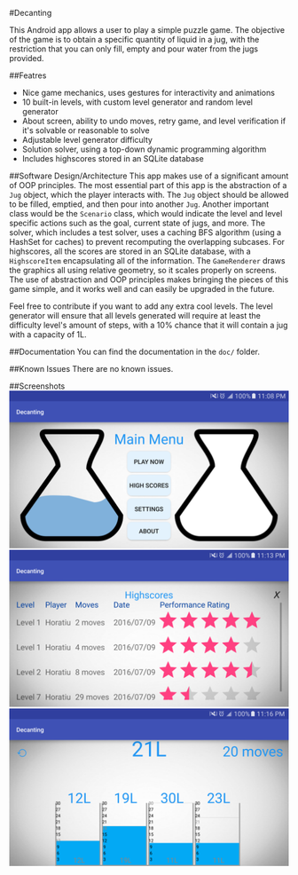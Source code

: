 #Decanting

This Android app allows a user to play a simple puzzle game. The objective of the game is to obtain a specific quantity of liquid in a jug, with the restriction that you can only fill, empty and pour water from the jugs provided.

##Featres
* Nice game mechanics, uses gestures for interactivity and animations
* 10 built-in levels, with custom level generator and random level generator
* About screen, ability to undo moves, retry game, and level verification if it's solvable or reasonable to solve
* Adjustable level generator difficulty
* Solution solver, using a top-down dynamic programming algorithm
* Includes highscores stored in an SQLite database

##Software Design/Architecture
This app makes use of a significant amount of OOP principles. The most essential part of this app is the abstraction of a `Jug` object, which the player interacts with. The `Jug` object should be allowed to be filled, emptied, and then pour into another `Jug`. Another important class would be the `Scenario` class, which would indicate the level and level specific actions such as the goal, current state of jugs, and more. The solver, which includes a test solver, uses a caching BFS algorithm (using a HashSet for caches) to prevent recomputing the overlapping subcases. For highscores, all the scores are stored in an SQLite database, with a `HighscoreItem` encapsulating all of the information. The `GameRenderer` draws the graphics all using relative geometry, so it scales properly on screens. The use of abstraction and OOP principles makes bringing the pieces of this game simple, and it works well and can easily be upgraded in the future.

Feel free to contribute if you want to add any extra cool levels. The level generator will ensure that all levels generated will require at least the difficulty level's amount of steps, with a 10% chance that it will contain a jug with a capacity of 1L.

##Documentation
You can find the documentation in the `doc/` folder.

##Known Issues
There are no known issues.

##Screenshots
![Some Error Occured](/screenshots/screenshotA.png?raw=true "")
![Some Error Occured](/screenshots/screenshotB.png?raw=true "")
![Some Error Occured](/screenshots/screenshotC.png?raw=true "")